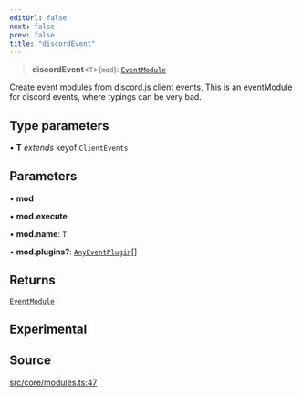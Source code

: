 ```yaml
---
editUrl: false
next: false
prev: false
title: "discordEvent"
---
```


> **discordEvent**\<`T`\>(`mod`): [`EventModule`](/v3/api/type-aliases/eventmodule/)

Create event modules from discord.js client events,
This is an [eventModule](../../../../../../v3/api/functions/eventmodule) for discord events,
where typings can be very bad.

## Type parameters

• **T** *extends* keyof `ClientEvents`

## Parameters

• **mod**

• **mod.execute**

• **mod.name**: `T`

• **mod.plugins?**: [`AnyEventPlugin`](/v3/api/type-aliases/anyeventplugin/)[]

## Returns

[`EventModule`](/v3/api/type-aliases/eventmodule/)

## Experimental

## Source

[src/core/modules.ts:47](https://github.com/sern-handler/handler/blob/91b3768e376cfe22ec37d8ab44f4e4a4dfe8a1e8/src/core/modules.ts#L47)
